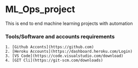 # ML_Ops_project
This is end to end machine learning projects with automation

### Tools/Software and accounts requirements
```{Requirements }
1. [Github Acconts](https://github.com)
2. [Heroku Accounts](https://dashboard.heroku.com/Login)
3. [VS Code](https://code.visualstudio.com/download)
4. [GIT Cli](https://git-scm.com/downloads)
```